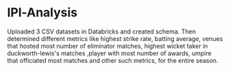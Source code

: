 # IPl-Analysis
Uploaded 3 CSV datasets in Databricks and created schema.
Then determined different metrics like highest strike rate, batting average, venues that hosted most number of eliminator matches, highest wicket taker in duckworth-lewis's matches ,player with most number of awards, umpire that officiated most matches and other such metrics, for the entire season.

